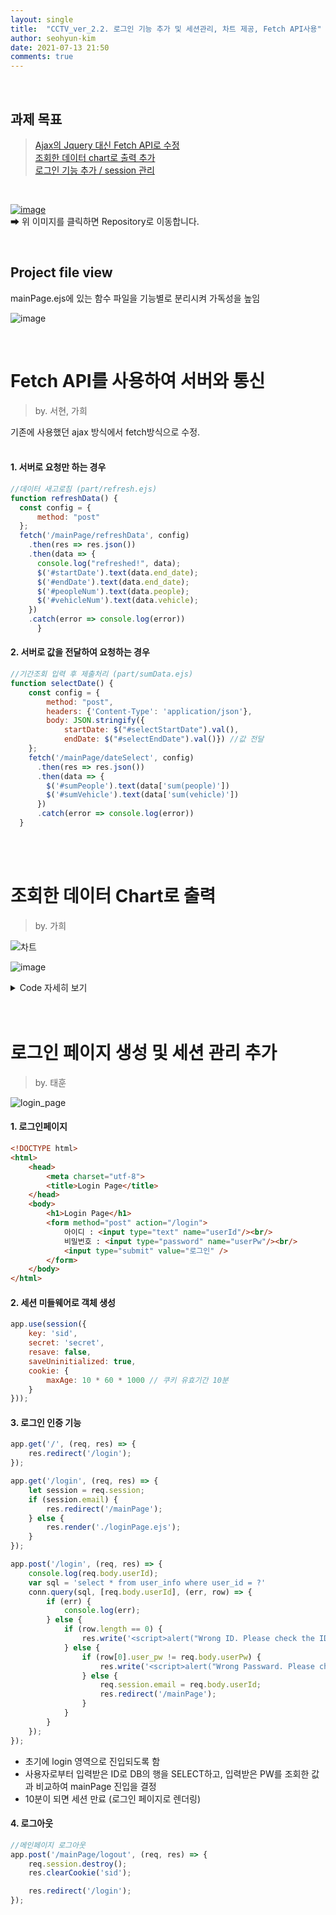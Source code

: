 ```yaml
---
layout: single
title:  "CCTV_ver_2.2. 로그인 기능 추가 및 세션관리, 차트 제공, Fetch API사용"
author: seohyun-kim
date: 2021-07-13 21:50
comments: true
---
```



<br />  

## 과제 목표
> [Ajax의 Jquery 대신 Fetch API로 수정](https://seohyun-kim.github.io/CCTV_ver.2.2/#fetch-api%EB%A5%BC-%EC%82%AC%EC%9A%A9%ED%95%98%EC%97%AC-%EC%84%9C%EB%B2%84%EC%99%80-%ED%86%B5%EC%8B%A0)  
> [조회한 데이터 chart로 출력 추가](https://seohyun-kim.github.io/CCTV_ver.2.2/#%EC%A1%B0%ED%9A%8C%ED%95%9C-%EB%8D%B0%EC%9D%B4%ED%84%B0-chart%EB%A1%9C-%EC%B6%9C%EB%A0%A5)  
> [로그인 기능 추가 / session 관리](https://seohyun-kim.github.io/CCTV_ver.2.2/#%EB%A1%9C%EA%B7%B8%EC%9D%B8-%ED%8E%98%EC%9D%B4%EC%A7%80-%EC%83%9D%EC%84%B1-%EB%B0%8F-%EC%84%B8%EC%85%98-%EA%B4%80%EB%A6%AC-%EC%B6%94%EA%B0%80)    

<br /> 
   
[![image](https://user-images.githubusercontent.com/61939286/125255176-2006fc80-e336-11eb-8f49-04f48e600742.png)](https://github.com/seohyun-kim/CCTV-Monitoring-System.git)  
➡ 위 이미지를 클릭하면 Repository로 이동합니다.  

<br />  

## Project file view  
mainPage.ejs에 있는 함수 파일을 기능별로 분리시켜 가독성을 높임  

![image](https://user-images.githubusercontent.com/61939286/125462233-d9c4831a-bbc0-4fb7-9f75-9c72e4fd6778.png)

<br />  

# Fetch API를 사용하여 서버와 통신  
> by. 서현, 가희  

기존에 사용했던 ajax 방식에서 fetch방식으로 수정.  
<br />  

#### 1. 서버로 요청만 하는 경우 
```js
//데이터 새고로침 (part/refresh.ejs)
function refreshData() {
  const config = {
      method: "post"
  };
  fetch('/mainPage/refreshData', config)
    .then(res => res.json())
    .then(data => {
      console.log("refreshed!", data);
      $('#startDate').text(data.end_date);
      $('#endDate').text(data.end_date);
      $('#peopleNum').text(data.people);
      $('#vehicleNum').text(data.vehicle);
    })
    .catch(error => console.log(error))
      }
```  

#### 2. 서버로 값을 전달하여 요청하는 경우  
```js
//기간조회 입력 후 제출처리 (part/sumData.ejs)
function selectDate() {
    const config = {
        method: "post",
        headers: {'Content-Type': 'application/json'},
        body: JSON.stringify({
            startDate: $("#selectStartDate").val(),
            endDate: $("#selectEndDate").val()}) //값 전달
    };
    fetch('/mainPage/dateSelect', config)
      .then(res => res.json())
      .then(data => {
        $('#sumPeople').text(data['sum(people)'])
        $('#sumVehicle').text(data['sum(vehicle)'])
      })
      .catch(error => console.log(error))
  }

```  
<br />  
<br />  

# 조회한 데이터 Chart로 출력  
> by. 가희  

 ![차트](https://user-images.githubusercontent.com/61939286/125467637-0d3bf1d5-92c7-437c-aab5-85d13efedd90.gif)   
 
 ![image](https://user-images.githubusercontent.com/61939286/125476929-1a033e65-5083-4395-9c54-5ea24f7b7b5d.png)

<details>
    <summary> Code 자세히 보기</summary>  

```js
//시작시간/종료시간을 지정하고, 수신한 데이터를 그래프와 테이블로 표시
  function showDataTable() {

    const config = {
        method: "post",
        headers: {'Content-Type': 'application/json'},
        body: JSON.stringify({
            startDate: $("#table_s_time").val(),
            endDate: $("#table_e_time").val()})
    };
    fetch('/mainPage/tableDatetimeSelect', config)
      .then(res => res.json())
      .then(json => {
        $(function () {
        $(document).ready(function() {
            Highcharts.setOptions({
                global: {
                    useUTC: false
                }
            });
        });
        var chart;
        //시작시간 받아오는 함수
        var getDay = function() {
            var data = [];
                   for (i=0; i < json.length; i++) {
                        data.push(
                            json[i].start_date
                        );
                    }
                    console.log(data);
                    return data;
        };
        //차트 각종 설정
        $('#container').highcharts({
            chart: {
                type: 'spline'

            },
            title: {
                text: 'DATA GRAPH',
                x: -20
            },
            xAxis: {
                type: 'datetime',
                categories:getDay(),
            },
            yAxis: [{
                title: {
                    text: 'People'
                },
                plotLines: [{
                    value: 0,
                    width: 1,
                    color: '#808080'
                }]
            },
            {
                title: {
                    text: 'Vehicle'
                },
                plotLines: [{
                    value: 0,
                    width: 1,
                    color: '#808080'
                }]
            }],
            tooltip: {
                formatter: function() {
                        return '<b>'+ this.series.name +'</b><br/>'+
                        Highcharts.dateFormat('%Y-%m-%d %H:%M:%S', this.x) +'<br/>'+
                        Highcharts.numberFormat(this.y, 2);
                }
            },
            legend: {
                enabled: false
            },
            exporting: {
                enabled: false
            },
            series: [{
                name: 'People data',
                data: (function() {
                    // generate an array of random data
                    var data =[];
                    for (i=0; i < json.length; i++) {
                        data.push(
                           json[i].people
                       );
                    }
                    console.log(data);
                    return data;
                })()
             },
             {
                name: 'Vehicle data',
                data: (function() {
                    // generate an array of random data
                    var data = [];
                   for (i=0; i < json.length; i++) {
                        data.push(
                            json[i].vehicle
                        );
                    }
                    return data;
                })()
            }]
        });
     //수신한 데이터를 테이블로 표시
    $("#table_body").empty();
        //build Table
    var table = document.getElementById('table_body');
    for (var i=0; i < json.length; i++)
    {
        var row = `<tr>
            <td>${json[i].start_date}</td>
            <td>${json[i].end_date}</td>
            <td>${json[i].people}</td>
            <td>${json[i].vehicle}</td>
            </tr>`
        table.innerHTML += row
    }

        })
      })
      .catch(error => console.log(error))
    }

```

  
</details>  



<br />  
<br />  

# 로그인 페이지 생성 및 세션 관리 추가  
> by. 태훈

![login_page](https://user-images.githubusercontent.com/61939286/125466369-bcea5c2d-6073-4947-9f8b-0c5b58dd7e65.gif)  


#### 1. 로그인페이지
```html
<!DOCTYPE html>
<html>
    <head>
        <meta charset="utf-8">
        <title>Login Page</title>
    </head>
    <body>
        <h1>Login Page</h1>
        <form method="post" action="/login">
            아이디 : <input type="text" name="userId"/><br/>
            비밀번호 : <input type="password" name="userPw"/><br/>
            <input type="submit" value="로그인" />
        </form>
    </body>
</html>
```  

#### 2. 세션 미들웨어로 객체 생성

```js
app.use(session({
    key: 'sid',
    secret: 'secret',
    resave: false,
    saveUninitialized: true,
    cookie: {
        maxAge: 10 * 60 * 1000 // 쿠키 유효기간 10분
    }
}));
```  

#### 3. 로그인 인증 기능
```js
app.get('/', (req, res) => {
    res.redirect('/login');
});

app.get('/login', (req, res) => {
    let session = req.session;
    if (session.email) {
        res.redirect('/mainPage');
    } else {
        res.render('./loginPage.ejs');
    }
});

app.post('/login', (req, res) => {
    console.log(req.body.userId);
    var sql = 'select * from user_info where user_id = ?'
    conn.query(sql, [req.body.userId], (err, row) => {
        if (err) {
            console.log(err);
        } else {
            if (row.length == 0) {
                res.write('<script>alert("Wrong ID. Please check the ID"); history.back();</script>');
            } else {
                if (row[0].user_pw != req.body.userPw) {
                    res.write('<script>alert("Wrong Passward. Please check the Passward"); history.back();</script>');
                } else {
                    req.session.email = req.body.userId;
                    res.redirect('/mainPage');
                }
            }
        }
    });
});
```
- 초기에 login 영역으로 진입되도록 함
- 사용자로부터 입력받은 ID로 DB의 행을 SELECT하고, 입력받은 PW를 조회한 값과 비교하여 mainPage 진입을 결정
- 10분이 되면 세션 만료 (로그인 페이지로 렌더링)  

#### 4. 로그아웃  
```js 
//메인페이지 로그아웃
app.post('/mainPage/logout', (req, res) => {
    req.session.destroy();
    res.clearCookie('sid');

    res.redirect('/login');
});
```




